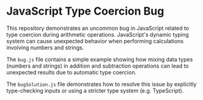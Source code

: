 # JavaScript Type Coercion Bug

This repository demonstrates an uncommon bug in JavaScript related to type coercion during arithmetic operations. JavaScript's dynamic typing system can cause unexpected behavior when performing calculations involving numbers and strings.

The `bug.js` file contains a simple example showing how mixing data types (numbers and strings) in addition and subtraction operations can lead to unexpected results due to automatic type coercion.

The `bugSolution.js` file demonstrates how to resolve this issue by explicitly type-checking inputs or using a stricter type system (e.g. TypeScript).